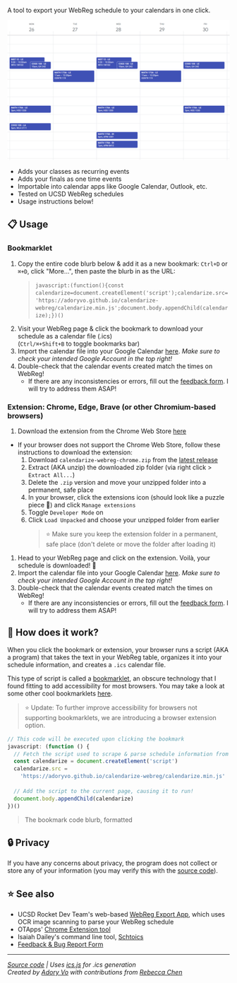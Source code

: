 A tool to export your WebReg schedule to your calendars in one click.

![Calendarized schedule screenshot](assets/screenshot-cropped-v1.png)

- Adds your classes as recurring events
- Adds your finals as one time events
- Importable into calendar apps like Google Calendar, Outlook, etc.
- Tested on UCSD WebReg schedules
- Usage instructions below!

## 📋 Usage

### Bookmarklet

1. Copy the entire code blurb below & add it as a new bookmark: `Ctrl+D` or `⌘+D`, click "More...", then paste the blurb in as the URL:
   > `javascript:(function(){const calendarize=document.createElement('script');calendarize.src='https://adoryvo.github.io/calendarize-webreg/calendarize.min.js';document.body.appendChild(calendarize);})()`
2. Visit your WebReg page & click the bookmark to download your schedule as a calendar file (.ics)  
   (`Ctrl/⌘+Shift+B` to toggle bookmarks bar)
3. Import the calendar file into your Google Calendar [here](https://calendar.google.com/calendar/u/0/r/settings/export). _Make sure to check your intended Google Account in the top right!_
4. Double-check that the calendar events created match the times on WebReg!
   - If there are any inconsistencies or errors, fill out the [feedback form](https://forms.gle/nv2LUzE4SQ3fQVmX7). I will try to address them ASAP!

### Extension: Chrome, Edge, Brave (or other Chromium-based browsers)

1. Download the extension from the Chrome Web Store [here](https://chrome.google.com/webstore/detail/jloojoppodnaciefbgkokahoglmgpelf?hl=en&authuser=0)

- If your browser does not support the Chrome Web Store, follow these instructions to download the extension:
  1. Download `calendarize-webreg-chrome.zip` from the [latest release](https://github.com/AdoryVo/calendarize-webreg/releases)
  2. Extract (AKA unzip) the downloaded zip folder (via right click > `Extract All...`)
  3. Delete the `.zip` version and move your unzipped folder into a permanent, safe place
  4. In your browser, click the extensions icon (should look like a puzzle piece 🧩) and click `Manage extensions`
  5. Toggle `Developer Mode` on
  6. Click `Load Unpacked` and choose your unzipped folder from earlier
     > ⭐️ Make sure you keep the extension folder in a permanent, safe place (don't delete or move the folder after loading it)

1. Head to your WebReg page and click on the extension. Voilà, your schedule is downloaded! 🎉
2. Import the calendar file into your Google Calendar [here](https://calendar.google.com/calendar/u/0/r/settings/export). _Make sure to check your intended Google Account in the top right!_
3. Double-check that the calendar events created match the times on WebReg!
   - If there are any inconsistencies or errors, fill out the [feedback form](https://forms.gle/nv2LUzE4SQ3fQVmX7). I will try to address them ASAP!

## 🤔 How does it work?

When you click the bookmark or extension, your browser runs a script (AKA a program) that takes the text in your WebReg table, organizes it into your schedule information, and creates a `.ics` calendar file.

This type of script is called a [bookmarklet](https://en.wikipedia.org/wiki/Bookmarklet), an obscure technology that I found fitting to add accessibility for most browsers.
You may take a look at some other cool bookmarklets [here](https://caiorss.github.io/bookmarklets).

> ⭐️ Update: To further improve accessibility for browsers not supporting bookmarklets, we are introducing a browser extension option.

```js
// This code will be executed upon clicking the bookmark
javascript: (function () {
  // Fetch the script used to scrape & parse schedule information from the web page
  const calendarize = document.createElement('script')
  calendarize.src =
    'https://adoryvo.github.io/calendarize-webreg/calendarize.min.js'

  // Add the script to the current page, causing it to run!
  document.body.appendChild(calendarize)
})()
```

> The bookmark code blurb, formatted

## 🔒 Privacy

If you have any concerns about privacy, the program does not collect or store any of your information (you may verify this with the [source code](https://github.com/AdoryVo/calendarize-webreg/blob/main/calendarize.js)).

## ⭐ See also

- UCSD Rocket Dev Team's web-based [WebReg Export App](https://www.webreg-export.com/), which uses OCR image scanning to parse your WebReg schedule
- OTApps' [Chrome Extension tool](https://chrome.google.com/webstore/detail/ucsd-schedule-to-calendar/haafakimhdpglinagaadlgebflifeiho?hl=en-US)
- Isaiah Dailey's command line tool, [Schtoics](https://github.com/isaiahtx/Schtoics)
- [Feedback & Bug Report Form](https://forms.gle/nv2LUzE4SQ3fQVmX7)

---

_[Source code](https://github.com/AdoryVo/calendarize-webreg) | Uses [ics.js](https://github.com/nwcell/ics.js/) for .ics generation_  
_Created by [Adory Vo](https://github.com/AdoryVo) with contributions from [Rebecca Chen](https://github.com/chenyenru)_

